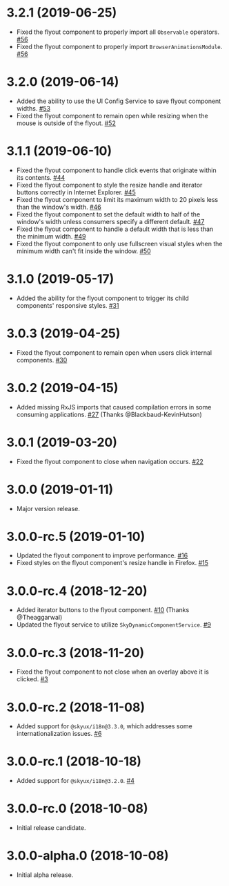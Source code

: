 # 3.2.1 (2019-06-25)

- Fixed the flyout component to properly import all `Observable` operators. [#56](https://github.com/blackbaud/skyux-flyout/pull/56)
- Fixed the flyout component to properly import `BrowserAnimationsModule`. [#56](https://github.com/blackbaud/skyux-flyout/pull/56)

# 3.2.0 (2019-06-14)

- Added the ability to use the UI Config Service to save flyout component widths. [#53](https://github.com/blackbaud/skyux-flyout/pull/53)
- Fixed the flyout component to remain open while resizing when the mouse is outside of the flyout. [#52](https://github.com/blackbaud/skyux-flyout/pull/52)

# 3.1.1 (2019-06-10)

- Fixed the flyout component to handle click events that originate within its contents. [#44](https://github.com/blackbaud/skyux-flyout/pull/44)
- Fixed the flyout component to style the resize handle and iterator buttons correctly in Internet Explorer. [#45](https://github.com/blackbaud/skyux-flyout/pull/45)
- Fixed the flyout component to limit its maximum width to 20 pixels less than the window's width. [#46](https://github.com/blackbaud/skyux-flyout/pull/46)
- Fixed the flyout component to set the default width to half of the window's width unless consumers specify a different default. [#47](https://github.com/blackbaud/skyux-flyout/pull/47)
- Fixed the flyout component to handle a default width that is less than the minimum width. [#49](https://github.com/blackbaud/skyux-flyout/pull/49)
- Fixed the flyout component to only use fullscreen visual styles when the minimum width can't fit inside the window. [#50](https://github.com/blackbaud/skyux-flyout/pull/50)

# 3.1.0 (2019-05-17)

- Added the ability for the flyout component to trigger its child components' responsive styles. [#31](https://github.com/blackbaud/skyux-flyout/pull/31)

# 3.0.3 (2019-04-25)

- Fixed the flyout component to remain open when users click internal components. [#30](https://github.com/blackbaud/skyux-flyout/pull/30)

# 3.0.2 (2019-04-15)

- Added missing RxJS imports that caused compilation errors in some consuming applications. [#27](https://github.com/blackbaud/skyux-flyout/pull/27)  (Thanks @Blackbaud-KevinHutson)

# 3.0.1 (2019-03-20)

- Fixed the flyout component to close when navigation occurs. [#22](https://github.com/blackbaud/skyux-flyout/pull/22)

# 3.0.0 (2019-01-11)

- Major version release.

# 3.0.0-rc.5 (2019-01-10)

- Updated the flyout component to improve performance. [#16](https://github.com/blackbaud/skyux-flyout/pull/16)
- Fixed styles on the flyout component's resize handle in Firefox. [#15](https://github.com/blackbaud/skyux-flyout/pull/15)

# 3.0.0-rc.4 (2018-12-20)

- Added iterator buttons to the flyout component. [#10](https://github.com/blackbaud/skyux-flyout/pull/10) (Thanks @Theaggarwal)
- Updated the flyout service to utilize `SkyDynamicComponentService`. [#9](https://github.com/blackbaud/skyux-flyout/pull/9)

# 3.0.0-rc.3 (2018-11-20)

- Fixed the flyout component to not close when an overlay above it is clicked. [#3](https://github.com/blackbaud/skyux-flyout/pull/3)

# 3.0.0-rc.2 (2018-11-08)

- Added support for `@skyux/i18n@3.3.0`, which addresses some internationalization issues. [#6](https://github.com/blackbaud/skyux-flyout/pull/6)

# 3.0.0-rc.1 (2018-10-18)

- Added support for `@skyux/i18n@3.2.0`. [#4](https://github.com/blackbaud/skyux-flyout/pull/4)

# 3.0.0-rc.0 (2018-10-08)

- Initial release candidate.

# 3.0.0-alpha.0 (2018-10-08)

- Initial alpha release.
